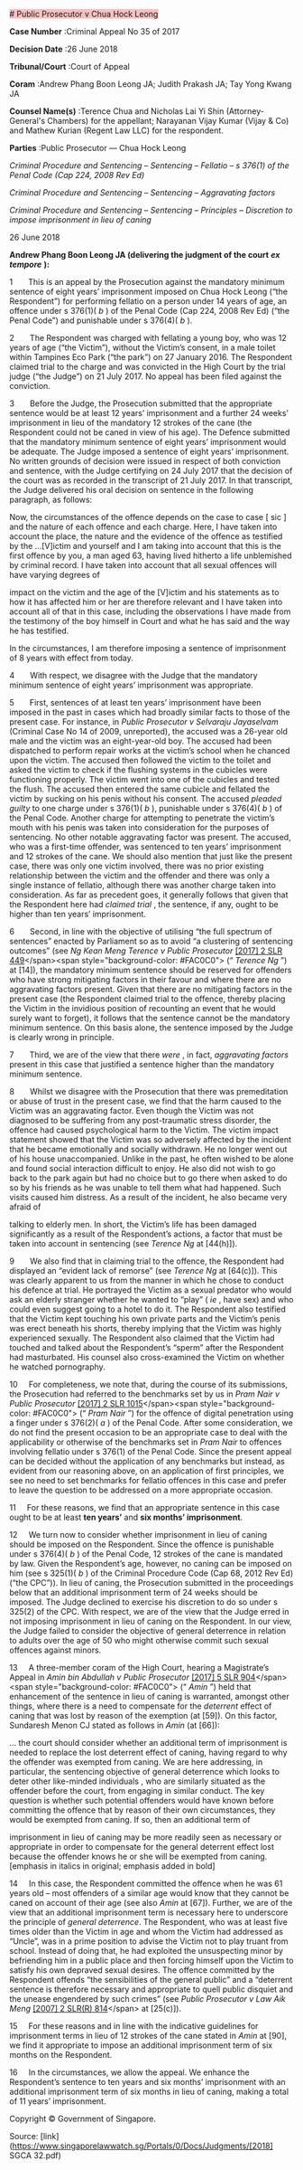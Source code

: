 <span style="background-color: #FAC0C0"># Public Prosecutor v Chua Hock Leong 



**Case Number** :Criminal Appeal No 35 of 2017 

**Decision Date** :26 June 2018 

**Tribunal/Court** :Court of Appeal 

**Coram** :Andrew Phang Boon Leong JA; Judith Prakash JA; Tay Yong Kwang JA 

**Counsel Name(s)** :Terence Chua and Nicholas Lai Yi Shin (Attorney-General's Chambers) for the appellant; Narayanan Vijay Kumar (Vijay & Co) and Mathew Kurian (Regent Law LLC) for the respondent. 

**Parties** :Public Prosecutor — Chua Hock Leong 

_Criminal Procedure and Sentencing_ – _Sentencing_ – _Fellatio_ – _s 376(1) of the Penal Code (Cap 224, 2008 Rev Ed)_ 

_Criminal Procedure and Sentencing_ – _Sentencing_ – _Aggravating factors_ 

_Criminal Procedure and Sentencing_ – _Sentencing_ – _Principles_ – _Discretion to impose imprisonment in lieu of caning_ 

26 June 2018 

**Andrew Phang Boon Leong JA (delivering the judgment of the court** **_ex tempore_** **):** 

1       This is an appeal by the Prosecution against the mandatory minimum sentence of eight years’ imprisonment imposed on Chua Hock Leong (“the Respondent”) for performing fellatio on a person under 14 years of age, an offence under s 376(1)( _b_ ) of the Penal Code (Cap 224, 2008 Rev Ed) (“the Penal Code”) and punishable under s 376(4)( _b_ ). 

2       The Respondent was charged with fellating a young boy, who was 12 years of age (“the Victim”), without the Victim’s consent, in a male toilet within Tampines Eco Park (“the park”) on 27 January 2016. The Respondent claimed trial to the charge and was convicted in the High Court by the trial judge (“the Judge”) on 21 July 2017. No appeal has been filed against the conviction. 

3       Before the Judge, the Prosecution submitted that the appropriate sentence would be at least 12 years’ imprisonment and a further 24 weeks’ imprisonment in lieu of the mandatory 12 strokes of the cane (the Respondent could not be caned in view of his age). The Defence submitted that the mandatory minimum sentence of eight years’ imprisonment would be adequate. The Judge imposed a sentence of eight years’ imprisonment. No written grounds of decision were issued in respect of both conviction and sentence, with the Judge certifying on 24 July 2017 that the decision of the court was as recorded in the transcript of 21 July 2017. In that transcript, the Judge delivered his oral decision on sentence in the following paragraph, as follows: 

 Now, the circumstances of the offence depends on the case to case [ sic ] and the nature of each offence and each charge. Here, I have taken into account the place, the nature and the evidence of the offence as testified by the ...[V]ictim and yourself and I am taking into account that this is the first offence by you, a man aged 63, having lived hitherto a life unblemished by criminal record. I have taken into account that all sexual offences will have varying degrees of 


 impact on the victim and the age of the [V]ictim and his statements as to how it has affected him or her are therefore relevant and I have taken into account all of that in this case, including the observations I have made from the testimony of the boy himself in Court and what he has said and the way he has testified. 

 In the circumstances, I am therefore imposing a sentence of imprisonment of 8 years with effect from today. 

4       With respect, we disagree with the Judge that the mandatory minimum sentence of eight years’ imprisonment was appropriate. 

5       First, sentences of at least ten years’ imprisonment have been imposed in the past in cases which had broadly similar facts to those of the present case. For instance, in _Public Prosecutor v Selvaraju Jayaselvam_ (Criminal Case No 14 of 2009, unreported), the accused was a 26-year old male and the victim was an eight-year-old boy. The accused had been dispatched to perform repair works at the victim’s school when he chanced upon the victim. The accused then followed the victim to the toilet and asked the victim to check if the flushing systems in the cubicles were functioning properly. The victim went into one of the cubicles and tested the flush. The accused then entered the same cubicle and fellated the victim by sucking on his penis without his consent. The accused _pleaded guilty_ to one charge under s 376(1)( _b_ ), punishable under s 376(4)( _b_ ) of the Penal Code. Another charge for attempting to penetrate the victim’s mouth with his penis was taken into consideration for the purposes of sentencing. No other notable aggravating factor was present. The accused, who was a first-time offender, was sentenced to ten years’ imprisonment and 12 strokes of the cane. We should also mention that just like the present case, there was only one victim involved, there was no prior existing relationship between the victim and the offender and there was only a single instance of fellatio, although there was another charge taken into consideration. As far as precedent goes, it generally follows that given that the Respondent here had _claimed trial_ , the sentence, if any, ought to be higher than ten years’ imprisonment. 

6       Second, in line with the objective of utilising “the full spectrum of sentences” enacted by Parliament so as to avoid “a clustering of sentencing outcomes” (see _Ng Kean Meng Terence v Public Prosecutor_ [[2017] 2 SLR 449]("https://www.open.gov.sg")</span><span style="background-color: #FAC0C0"> (“ _Terence Ng_ ”) at [14]), the mandatory minimum sentence should be reserved for offenders who have strong mitigating factors in their favour and where there are no aggravating factors present. Given that there are no mitigating factors in the present case (the Respondent claimed trial to the offence, thereby placing the Victim in the invidious position of recounting an event that he would surely want to forget), it follows that the sentence cannot be the mandatory minimum sentence. On this basis alone, the sentence imposed by the Judge is clearly wrong in principle. 

7       Third, we are of the view that there _were_ , in fact, _aggravating factors_ present in this case that justified a sentence higher than the mandatory minimum sentence. 

8       Whilst we disagree with the Prosecution that there was premeditation or abuse of trust in the present case, we find that the harm caused to the Victim was an aggravating factor. Even though the Victim was not diagnosed to be suffering from any post-traumatic stress disorder, the offence had caused psychological harm to the Victim. The victim impact statement showed that the Victim was so adversely affected by the incident that he became emotionally and socially withdrawn. He no longer went out of his house unaccompanied. Unlike in the past, he often wished to be alone and found social interaction difficult to enjoy. He also did not wish to go back to the park again but had no choice but to go there when asked to do so by his friends as he was unable to tell them what had happened. Such visits caused him distress. As a result of the incident, he also became very afraid of 


talking to elderly men. In short, the Victim’s life has been damaged significantly as a result of the Respondent’s actions, a factor that must be taken into account in sentencing (see _Terence Ng_ at [44(h)]). 

9       We also find that in claiming trial to the offence, the Respondent had displayed an “evident lack of remorse” (see _Terence Ng_ at [64(c)]). This was clearly apparent to us from the manner in which he chose to conduct his defence at trial. He portrayed the Victim as a sexual predator who would ask an elderly stranger whether he wanted to “play” ( _ie_ , have sex) and who could even suggest going to a hotel to do it. The Respondent also testified that the Victim kept touching his own private parts and the Victim’s penis was erect beneath his shorts, thereby implying that the Victim was highly experienced sexually. The Respondent also claimed that the Victim had touched and talked about the Respondent’s “sperm” after the Respondent had masturbated. His counsel also cross-examined the Victim on whether he watched pornography. 

10     For completeness, we note that, during the course of its submissions, the Prosecution had referred to the benchmarks set by us in _Pram Nair v Public Prosecutor_ [[2017] 2 SLR 1015]("https://www.open.gov.sg")</span><span style="background-color: #FAC0C0"> (“ _Pram Nair_ ”) for the offence of digital penetration using a finger under s 376(2)( _a_ ) of the Penal Code. After some consideration, we do not find the present occasion to be an appropriate case to deal with the applicability or otherwise of the benchmarks set in _Pram Nair_ to offences involving fellatio under s 376(1) of the Penal Code. Since the present appeal can be decided without the application of any benchmarks but instead, as evident from our reasoning above, on an application of first principles, we see no need to set benchmarks for fellatio offences in this case and prefer to leave the question to be addressed on a more appropriate occasion. 

11     For these reasons, we find that an appropriate sentence in this case ought to be at least **ten years’** and **six months’ imprisonment**. 

12     We turn now to consider whether imprisonment in lieu of caning should be imposed on the Respondent. Since the offence is punishable under s 376(4)( _b_ ) of the Penal Code, 12 strokes of the cane is mandated by law. Given the Respondent’s age, however, no caning can be imposed on him (see s 325(1)( _b_ ) of the Criminal Procedure Code (Cap 68, 2012 Rev Ed) (“the CPC”)). In lieu of caning, the Prosecution submitted in the proceedings below that an additional imprisonment term of 24 weeks should be imposed. The Judge declined to exercise his discretion to do so under s 325(2) of the CPC. With respect, we are of the view that the Judge erred in not imposing imprisonment in lieu of caning on the Respondent. In our view, the Judge failed to consider the objective of general deterrence in relation to adults over the age of 50 who might otherwise commit such sexual offences against minors. 

13     A three-member coram of the High Court, hearing a Magistrate’s Appeal in _Amin bin Abdullah v Public Prosecutor_ [[2017] 5 SLR 904]("https://www.open.gov.sg")</span><span style="background-color: #FAC0C0"> (“ _Amin_ ”) held that enhancement of the sentence in lieu of caning is warranted, amongst other things, where there is a need to compensate for the _deterrent_ effect of caning that was lost by reason of the exemption (at [59]). On this factor, Sundaresh Menon CJ stated as follows in _Amin_ (at [66]): 

 ... the court should consider whether an additional term of imprisonment is needed to replace the lost deterrent effect of caning, having regard to why the offender was exempted from caning. We are here addressing, in particular, the sentencing objective of general deterrence which looks to deter other like-minded individuals , who are similarly situated as the offender before the court, from engaging in similar conduct. The key question is whether such potential offenders would have known before committing the offence that by reason of their own circumstances, they would be exempted from caning. If so, then an additional term of 


 imprisonment in lieu of caning may be more readily seen as necessary or appropriate in order to compensate for the general deterrent effect lost because the offender knows he or she will be exempted from caning. [emphasis in italics in original; emphasis added in bold] 

14     In this case, the Respondent committed the offence when he was 61 years old – most offenders of a similar age would know that they cannot be caned on account of their age (see also _Amin_ at [67]). Further, we are of the view that an additional imprisonment term is necessary here to underscore the principle of _general deterrence_. The Respondent, who was at least five times older than the Victim in age and whom the Victim had addressed as “Uncle”, was in a prime position to advise the Victim not to play truant from school. Instead of doing that, he had exploited the unsuspecting minor by befriending him in a public place and then forcing himself upon the Victim to satisfy his own depraved sexual desires. The offence committed by the Respondent offends “the sensibilities of the general public” and a “deterrent sentence is therefore necessary and appropriate to quell public disquiet and the unease engendered by such crimes” (see _Public Prosecutor v Law Aik Meng_ [[2007] 2 SLR(R) 814]("https://www.open.gov.sg")</span> at [25(c)]). 

15     For these reasons and in line with the indicative guidelines for imprisonment terms in lieu of 12 strokes of the cane stated in _Amin_ at [90], we find it appropriate to impose an additional imprisonment term of six months on the Respondent. 

16     In the circumstances, we allow the appeal. We enhance the Respondent’s sentence to ten years and six months’ imprisonment with an additional imprisonment term of six months in lieu of caning, making a total of 11 years’ imprisonment. 

 Copyright © Government of Singapore. 


Source: [link](https://www.singaporelawwatch.sg/Portals/0/Docs/Judgments/[2018] SGCA 32.pdf)
